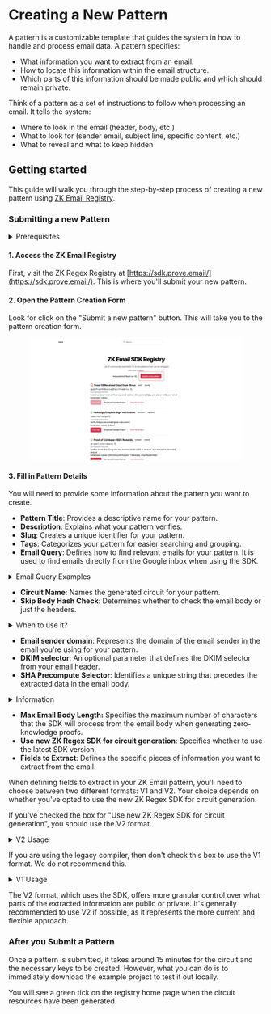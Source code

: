 # Creating a New Pattern

A pattern is a customizable template that guides the system in how to handle and process email data. A pattern specifies:

* What information you want to extract from an email.
* How to locate this information within the email structure.
* Which parts of this information should be made public and which should remain private.

Think of a pattern as a set of instructions to follow when processing an email. It tells the system:

* Where to look in the email (header, body, etc.)
* What to look for (sender email, subject line, specific content, etc.)
* What to reveal and what to keep hidden

## Getting started

This guide will walk you through the step-by-step process of creating a new pattern using [ZK Email Registry](https://sdk.prove.email/).

### Submitting a new Pattern&#x20;

<details>

<summary>Prerequisites</summary>

Before you begin you will need to have:

* An email `.eml` file that you want to create proofs for.

</details>

#### 1. Access the ZK Email Registry

First, visit the ZK Regex Registry at [https://sdk.prove.email/](https://sdk.prove.email/). This is where you'll submit your new pattern.

#### 2. Open the Pattern Creation Form

Look for click on the "Submit a new pattern" button. This will take you to the pattern creation form.

<figure><img src="../.gitbook/assets/Screenshot 2024-10-01 at 12.03.26.png" alt=""><figcaption></figcaption></figure>

#### 3. Fill in Pattern Details

You will need to provide some information about the pattern you want to create.

* **Pattern Title**: Provides a descriptive name for your pattern.
* **Description**: Explains what your pattern verifies.
* **Slug**: Creates a unique identifier for your pattern.
* **Tags**: Categorizes your pattern for easier searching and grouping.
* **Email Query**: Defines how to find relevant emails for your pattern. It is used to find emails directly from the Google inbox when using the SDK.

<details>

<summary>Email Query Examples</summary>

**Search by sender:**

```
from:example@test.com
```

This query will find emails sent by a specific email address.

**Search by subject:**

```
subject:"Account Verification"
```

This query will find emails with the exact phrase "Account Verification" in the subject line.

**Search by content:**

```
"Your verification code is"
```

This query will find emails containing the exact phrase "Your verification code is" in the body.

**Combine sender and subject:**

```
from:noreply@example.com subject:"Password Reset"
```

This query will find emails from noreply@example.com with "Password Reset" in the subject.

**Search for emails with attachments:**

```
from:billing@company.com has:attachment
```

This query will find emails from billing@company.com that have attachments.

**Search by date range:**

```
from:support@service.com after:2023/01/01 before:2023/12/31
```

This query will find emails from support@service.com sent during the year 2023.

**Search for unread emails:**

```
is:unread from:notifications@app.com
```

This query will find unread emails from notifications@app.com.

**Search by label:**

```
label:important from:boss@company.com
```

This query will find emails from boss@company.com that are labeled as important.

***

Remember to make your query as specific as possible to help narrow down the search and find the most relevant emails for your pattern.

</details>

* **Circuit Name**: Names the generated circuit for your pattern.
* **Skip Body Hash Check**: Determines whether to check the email body or just the headers.

<details>

<summary>When to use it?</summary>

Set this option to `true` if:

* All the information you need can be fully retrieved from the email headers.
* You don't need to verify any information in the email body.
* You want to optimize the proof generation process by reducing the amount of data to be processed.

Set this option to `false` if:

* You need to extract or verify information from the email body.
* You want to ensure the integrity of the entire email, including its body.

</details>

* **Email sender domain**: Represents the domain of the email sender in the email you're using for your pattern.
* **DKIM selector**: An optional parameter that defines the DKIM selector from your email header.
* **SHA Precompute Selector**: Identifies a unique string that precedes the extracted data in the email body.

<details>

<summary>Information</summary>

The main purposes of this field are:

1. To optimize the number of constraints in the circuit.
2. To reduce the computational resources required for proof generation.

**When to use?**

You should use the SHA Precompute Selector when:

* You need to extract information from the email body.
* You want to optimize the proof generation process, especially for large emails.
* The information you need to extract comes after a consistent, unique string in the email body.

</details>

* **Max Email Body Length:** Specifies the maximum number of characters that the SDK will process from the email body when generating zero-knowledge proofs.
* **Use new ZK Regex SDK for circuit generation**: Specifies whether to use the latest SDK version.
* **Fields to Extract**: Defines the specific pieces of information you want to extract from the email.

When defining fields to extract in your ZK Email pattern, you'll need to choose between two different formats: V1 and V2. Your choice depends on whether you've opted to use the new ZK Regex SDK for circuit generation.

If you've checked the box for "Use new ZK Regex SDK for circuit generation", you should use the V2 format.

<details>

<summary>V2 Usage</summary>

When using V2 of the SDK, you need to provide:

1. **Parts**: This is where the JSON needed by the [zk-regex SDK](https://github.com/zkemail/zk-regex) needs to be set. Here's an example:
   * `is_public`: Determines whether this part of the regex should be revealed in the public output.
   * `regex_def`: The regex definition for this part.

Example of a V2 field extraction:

```json
{
  "parts": [
    {
      "is_public": false,
      "regex_def": "email was meant for @"
    },
    {
      "is_public": true,
      "regex_def": "\w+"
    }
  ]
}
```

You can see the limited subset of regex that our zk-regex v2 compiler supports [here](https://github.com/zkemail/zk-regex). This example would extract a username from an email body that contains text like:

"This email was meant for @johndoe123"

</details>

If you are using the legacy compiler, then don't check this box to use the V1 format. We do not recommend this.

<details>

<summary>V1 Usage</summary>

When using V1 of the SDK, you need to provide:

1. **Regex**: The full regex pattern used to extract the values. Note that the vast majority of regex syntax is not supported in the V1 compiler, only [the grammar rules mentioned here](https://zkregex.com/min\_dfa). Example: `email: ([a-zA-Z0-9]|@|\.)+`
2. **Prefix Regex**: The regex pattern that can match the characters right before the field you are interested in. \
   \
   Example: Given the string "email: [test@zkemail.com](mailto:test@zkemail.com)", the prefix regex would be `email:` (with a space at the end).
3. **Reveal States**: This field will be provided from the regex tool UI. Example: `[[[22,1],[1,1]]]`

Example of a V1 field extraction:

```json
{
  "field_name": "SenderEmail",
  "data_location": "header",
  "regex": "From: ([a-zA-Z0-9._%+-]+@[a-zA-Z0-9.-]+\\.[a-zA-Z]{2,})",
  "prefix_regex": "From: ",
  "reveal_states": [[[22,1],[1,1]]]
}
```

</details>

The V2 format, which uses the SDK, offers more granular control over what parts of the extracted information are public or private. It's generally recommended to use V2 if possible, as it represents the more current and flexible approach.

### After you Submit a Pattern

Once a pattern is submitted, it takes around 15 minutes for the circuit and the necessary keys to be created. However, what you can do is to immediately download the example project to test it out locally.

You will see a green tick on the registry home page when the circuit resources have been generated.
